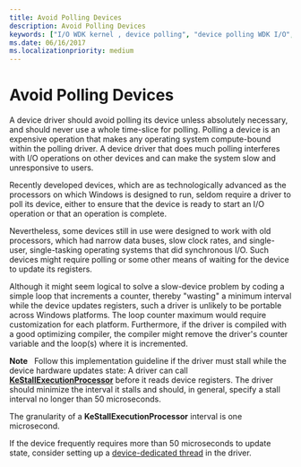 ```yaml
---
title: Avoid Polling Devices
description: Avoid Polling Devices
keywords: ["I/O WDK kernel , device polling", "device polling WDK I/O", "polling devices WDK I/O", "loop counters WDK I/O", "counters WDK I/O"]
ms.date: 06/16/2017
ms.localizationpriority: medium
---
```


# Avoid Polling Devices





A device driver should avoid polling its device unless absolutely necessary, and should never use a whole time-slice for polling. Polling a device is an expensive operation that makes any operating system compute-bound within the polling driver. A device driver that does much polling interferes with I/O operations on other devices and can make the system slow and unresponsive to users.

Recently developed devices, which are as technologically advanced as the processors on which Windows is designed to run, seldom require a driver to poll its device, either to ensure that the device is ready to start an I/O operation or that an operation is complete.

Nevertheless, some devices still in use were designed to work with old processors, which had narrow data buses, slow clock rates, and single-user, single-tasking operating systems that did synchronous I/O. Such devices might require polling or some other means of waiting for the device to update its registers.

Although it might seem logical to solve a slow-device problem by coding a simple loop that increments a counter, thereby "wasting" a minimum interval while the device updates registers, such a driver is unlikely to be portable across Windows platforms. The loop counter maximum would require customization for each platform. Furthermore, if the driver is compiled with a good optimizing compiler, the compiler might remove the driver's counter variable and the loop(s) where it is incremented.

**Note**   Follow this implementation guideline if the driver must stall while the device hardware updates state:
A driver can call [**KeStallExecutionProcessor**](/windows-hardware/drivers/ddi/ntifs/nf-ntifs-kestallexecutionprocessor) before it reads device registers. The driver should minimize the interval it stalls and should, in general, specify a stall interval no longer than 50 microseconds.

The granularity of a **KeStallExecutionProcessor** interval is one microsecond.

If the device frequently requires more than 50 microseconds to update state, consider setting up a [device-dedicated thread](device-dedicated-threads.md) in the driver.

 

 

